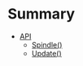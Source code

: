 # Summary

* [API](api/README.md)
    * [Spindle()](api/Spindle.md)
    * [Update()](api/Update.md)
